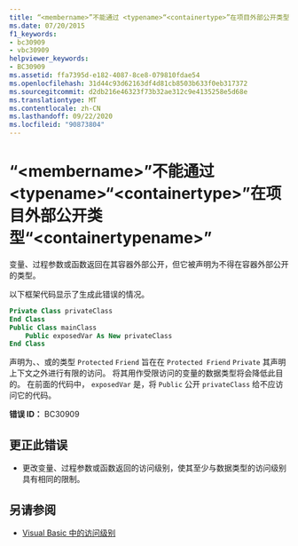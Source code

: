```yaml
---
title: “<membername>”不能通过 <typename>“<containertype>”在项目外部公开类型“<containertypename>”
ms.date: 07/20/2015
f1_keywords:
- bc30909
- vbc30909
helpviewer_keywords:
- BC30909
ms.assetid: ffa7395d-e182-4087-8ce8-079810fdae54
ms.openlocfilehash: 31d44c93d62163df4d81cb8503b633f0eb317372
ms.sourcegitcommit: d2db216e46323f73b32ae312c9e4135258e5d68e
ms.translationtype: MT
ms.contentlocale: zh-CN
ms.lasthandoff: 09/22/2020
ms.locfileid: "90873804"
---
```

# <a name="membername-cannot-expose-type-typename-outside-the-project-through-containertype-containertypename"></a>“\<membername>”不能通过 \<typename>“\<containertype>”在项目外部公开类型“\<containertypename>”

变量、过程参数或函数返回在其容器外部公开，但它被声明为不得在容器外部公开的类型。  
  
 以下框架代码显示了生成此错误的情况。  
  
```vb  
Private Class privateClass  
End Class  
Public Class mainClass  
    Public exposedVar As New privateClass  
End Class  
```  
  
 声明为、、或的类型 `Protected` `Friend` 旨在在 `Protected Friend` `Private` 其声明上下文之外进行有限的访问。 将其用作受限访问的变量的数据类型将会降低此目的。 在前面的代码中， `exposedVar` 是，将 `Public` 公开 `privateClass` 给不应访问它的代码。  
  
 **错误 ID：** BC30909  
  
## <a name="to-correct-this-error"></a>更正此错误  
  
- 更改变量、过程参数或函数返回的访问级别，使其至少与数据类型的访问级别具有相同的限制。  
  
## <a name="see-also"></a>另请参阅

- [Visual Basic 中的访问级别](../../programming-guide/language-features/declared-elements/access-levels.md)
